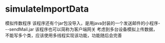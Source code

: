 # simulateImportData
模拟传数程序
该程序还有个jar包没导入，是用java封装的一个发送邮件的小程序---sendMail.jar
该程序也可以简称为客户端网关
考虑到多台设备模拟上传数据，不能写多个类，应该使用多线程实现该功能，功能随后会完善
